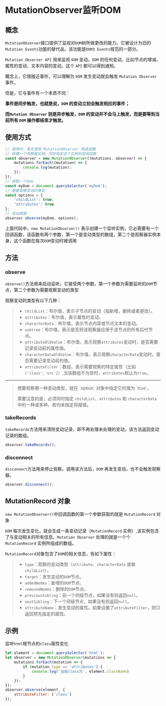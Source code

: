 # MutationObserver监听DOM

## 概念

`MutationObserver`接口提供了监视对`DOM`树所做更改的能力。它被设计为旧的`Mutation Events`功能的替代品，该功能是`DOM3 Events`规范的一部分。

`Mutation Observer API` 用来监视 `DOM` 变动。`DOM` 的任何变动，比如节点的增减、属性的变动、文本内容的变动，这个 `API` 都可以得到通知。

概念上，它很接近事件，可以理解为 `DOM` 发生变动就会触发 `Mutation Observer` 事件。

但是，它与事件有一个本质不同：

**事件是同步触发，也就是说，`DOM` 的变动立刻会触发相应的事件；**

**而`Mutation Observer` 则是异步触发，`DOM` 的变动并不会马上触发，而是要等到当前所有 `DOM` 操作都结束才触发。**

## 使用方式

```js
// 使用时，首先使用`MutationObserver`构造函数
// 新建一个观察器实例，同时指定这个实例的回调函数
const observer = new MutationObserver((mutations, observer) => {
    mutations.forEach((mutation) => {
        console.log(mutation);
    });
});
// 获取一个dom
const myDom = document.querySelector('myDom');
// 需要观察变动的类型
const options = {
    'childList': true,
    'attributes': true
};
// 启动观察
observer.observe(myDom, options);
```

上面代码中，`new MutationObserver()`
表示创建一个监听实例，它必需要有一个回调函数，该函数有两个参数，第一个是变动类型的数组，第二个是观察器实例本身，这个函数在每次`DOM`变动时被调用

## 方法

### observe

`observe()`方法用来启动监听，它接受两个参数，第一个参数为需要监听的`DOM`节点，第二个参数为需要观察变动的类型

观察变动的类型有以下几种：

> - `childList`：布尔值，表示子节点的变动（指新增，删除或者更改）。
> - `attributes`：布尔值，表示属性的变动。
> - `characterData`：布尔值，表示节点内容或节点文本的变动。
> - `subtree`：布尔值，表示是否将该观察器应用于该节点的所有后代节点。
> - `attributeOldValue`：布尔值，表示观察`attributes`变动时，是否需要记录变动前的属性值。
> - `characterDataOldValue`：布尔值，表示观察`characterData`变动时，是否需要记录变动前的值。
> - `attributeFilter`：数组，表示需要观察的特定属性（比如`['class','src']`）,当该数组不为空时，`attributes`默认为`true`。

-----------

> <Badge type="warning" text="注意"/> 
> 想要观察哪一种变动类型，就在 `option` 对象中指定它的值为 `true`。
>
> 需要注意的是，必须同时指定 `childList`、`attributes` 和 `characterData` 中的一种或多种，若均未指定将报错。

### takeRecords

`takeRecords`方法用来清除变动记录，即不再处理未处理的变动。该方法返回变动记录的数组。

```js
observer.takeRecords();
```

### disconnect

`disconnect`方法用来停止观察。调用该方法后，`DOM` 再发生变动，也不会触发观察器。

```js
observer.disconnect();
```

## MutationRecord 对象

`new MutationObserver()`中回调函数的第一个参数获取的就是 `MutationRecord` 对象

`DOM` 每次发生变化，就会生成一条变动记录（`MutationRecord` 实例）,该实例包含了与变动相关的所有信息。`Mutation Observer` 处理的就是一个个`MutationRecord`
实例所组成的数组。

`MutationRecord`对象包含了`DOM`的相关信息，有如下属性：

> - `type`：观察的变动类型（`attribute`、`characterData` 或者 `childList`）。
> - `target`：发生变动的`DOM`节点。
> - `addedNodes`：新增的`DOM`节点。
> - `removedNodes`：删除的`DOM`节点。
> - `previousSibling`：前一个同级节点，如果没有则返回`null`。
> - `nextSibling`：下一个同级节点，如果没有则返回`null`。
> - `attributeName`：发生变动的属性。如果设置了`attributeFilter`，则只返回预先指定的属性。

## 示例

监听`html`根节点的`class`属性变化

```js
let element = document.querySelector('html');
let observer = new MutationObserver(mutations => {
    mutations.forEach(mutation => {
        if (mutation.type == 'attributes') {
            console.log('当前class为', element.className)
        }
    });
});
observer.observe(element, {
    attributeFilter: ['class']
});
```

<vPageTips :links="[
        { text: 'MutationObserver详细介绍', link: 'https://juejin.cn/post/6949832945683136542' }
    ]"
/>
